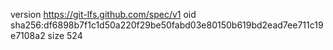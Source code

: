version https://git-lfs.github.com/spec/v1
oid sha256:df6898b7f1c1d50a220f29be50fabd03e80150b619bd2ead7ee711c19e7108a2
size 524
